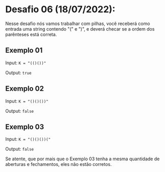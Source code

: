 # Desafio 06 (18/07/2022):

Nesse desafio nós vamos trabalhar com pilhas, você receberá como entrada uma string contendo "(" e ")", e deverá checar se a ordem dos parênteses está correta.

## Exemplo 01

Input: `K = "(()())"`

Output: `true`

## Exemplo 02

Input: `K = "()()())"`

Output: `false`

## Exemplo 03

Input: `K = "()()())("`

Output: `false`

Se atente, que por mais que o Exemplo 03 tenha a mesma quantidade de aberturas e fechamentos, eles não estão corretos.
